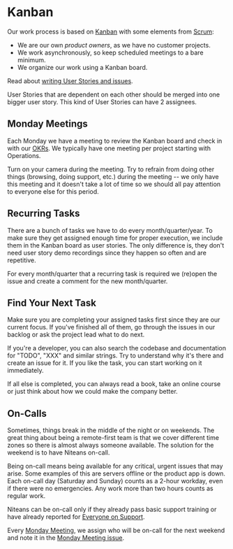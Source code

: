 # Kanban

Our work process is based on [Kanban](https://en.wikipedia.org/wiki/Kanban) with some elements from [Scrum](https://en.wikipedia.org/wiki/Scrum_(software_development)):

 * We are our own *product owners*, as we have no customer projects.
 * We work asynchronously, so keep scheduled meetings to a bare minimum.
 * We organize our work using a Kanban board.

Read about [writing User Stories and issues](user-stories.md).

User Stories that are dependent on each other should be merged into one bigger user story. This kind of User Stories can have 2 assignees.

## Monday Meetings

Each Monday we have a meeting to review the Kanban board and check in with our [OKRs](https://github.com/teamniteo/handbook/blob/main/2_Operations/how-we-work.md#setting-goals). We typically have one meeting per project starting with Operations.

Turn on your camera during the meeting. Try to refrain from doing other things (browsing, doing support, etc.) during the meeting -- we only have this meeting and it doesn't take a lot of time so we should all pay attention to everyone else for this period.

## Recurring Tasks

There are a bunch of tasks we have to do every month/quarter/year. To make sure they get assigned enough time for proper execution, we include them in the Kanban board as user stories. The only difference is, they don't need user story demo recordings since they happen so often and are repetitive.

For every month/quarter that a recurring task is required we (re)open the issue and create a comment for the new month/quarter.

## Find Your Next Task

Make sure you are completing your assigned tasks first since they are our current focus. If you've finished all of them, go through the issues in our backlog or ask the project lead what to do next.

If you're a developer, you can also search the codebase and documentation for "TODO", "XXX" and similar strings. Try to understand why it's there and create an issue for it. If you like the task, you can start working on it immediately.

If all else is completed, you can always read a book, take an online course or just think about how we could make the company better.

## On-Calls

Sometimes, things break in the middle of the night or on weekends. The great thing about being a remote-first team is that we cover different time zones so there is almost always someone available. The solution for the weekend is to have Niteans on-call.

Being on-call means being available for any critical, urgent issues that may arise. Some examples of this are servers offline or the product app is down. Each on-call day (Saturday and Sunday) counts as a 2-hour workday, even if there were no emergencies. Any work more than two hours counts as regular work.

Niteans can be on-call only if they already pass basic support training or have already reported for [Everyone on Support](https://github.com/teamniteo/handbook/blob/main/4_Marketing-Support/everyone-on-support.md).

Every [Monday Meeting](https://github.com/teamniteo/handbook/blob/main/2_Operations/kanban.md#monday-meetings), we assign who will be on-call for the next weekend and note it in the [Monday Meeting issue](https://github.com/teamniteo/ops/blob/master/.github/ISSUE_TEMPLATE/monday_meeting.md).
